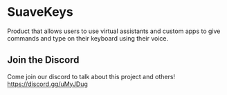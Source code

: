 # SuaveKeys
Product that allows users to use virtual assistants and custom apps to give commands and type on their keyboard using their voice.

## Join the Discord

Come join our discord to talk about this project and others! https://discord.gg/uMyJDug
